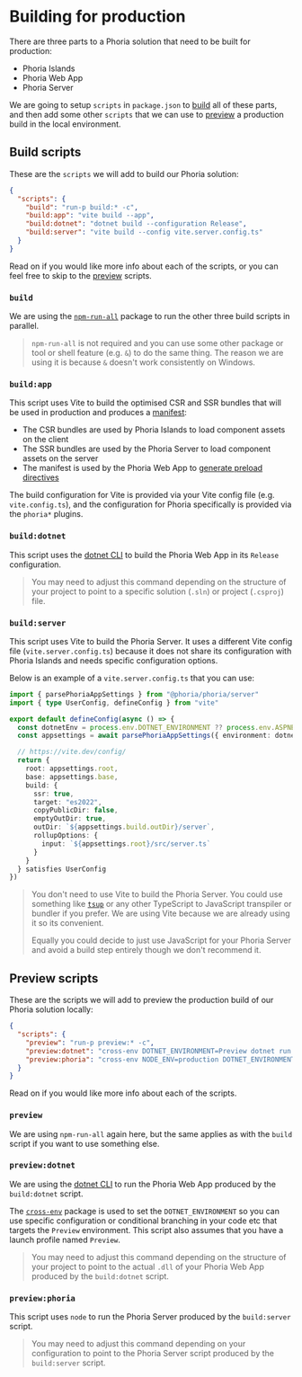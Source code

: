 # Building for production

There are three parts to a Phoria solution that need to be built for production:

* Phoria Islands
* Phoria Web App
* Phoria Server

We are going to setup `scripts` in `package.json` to [build](#build-scripts) all of these parts, and then add some other `scripts` that we can use to [preview](#preview-scripts) a production build in the local environment.

## Build scripts

These are the `scripts` we will add to build our Phoria solution:

```json
{
  "scripts": {
    "build": "run-p build:* -c",
    "build:app": "vite build --app",
    "build:dotnet": "dotnet build --configuration Release",
    "build:server": "vite build --config vite.server.config.ts"
  }
}
```

Read on if you would like more info about each of the scripts, or you can feel free to skip to the [preview](#preview-scripts) scripts.

### `build`

We are using the [`npm-run-all`](https://github.com/mysticatea/npm-run-all) package to run the other three build scripts in parallel.

> `npm-run-all` is not required and you can use some other package or tool or shell feature (e.g. `&`) to do the same thing. The reason we are using it is because `&` doesn't work consistently on Windows.

### `build:app`

This script uses Vite to build the optimised CSR and SSR bundles that will be used in production and produces a [manifest](https://main.vite.dev/config/build-options.html#build-manifest):

* The CSR bundles are used by Phoria Islands to load component assets on the client
* The SSR bundles are used by the Phoria Server to load component assets on the server
* The manifest is used by the Phoria Web App to [generate preload directives](https://main.vite.dev/guide/ssr#generating-preload-directives)

The build configuration for Vite is provided via your Vite config file (e.g. `vite.config.ts`), and the configuration for Phoria specifically is provided via the `phoria*` plugins.

### `build:dotnet`

This script uses the [dotnet CLI](https://learn.microsoft.com/en-us/dotnet/core/tools/dotnet-build) to build the Phoria Web App in its `Release` configuration.

> You may need to adjust this command depending on the structure of your project to point to a specific solution (`.sln`) or project (`.csproj`) file.

### `build:server`

This script uses Vite to build the Phoria Server. It uses a different Vite config file (`vite.server.config.ts`) because it does not share its configuration with Phoria Islands and needs specific configuration options.

Below is an example of a `vite.server.config.ts` that you can use:

```ts
import { parsePhoriaAppSettings } from "@phoria/phoria/server"
import { type UserConfig, defineConfig } from "vite"

export default defineConfig(async () => {
  const dotnetEnv = process.env.DOTNET_ENVIRONMENT ?? process.env.ASPNETCORE_ENVIRONMENT ?? "Development"
  const appsettings = await parsePhoriaAppSettings({ environment: dotnetEnv })

  // https://vite.dev/config/
  return {
    root: appsettings.root,
    base: appsettings.base,
    build: {
      ssr: true,
      target: "es2022",
      copyPublicDir: false,
      emptyOutDir: true,
      outDir: `${appsettings.build.outDir}/server`,
      rollupOptions: {
        input: `${appsettings.root}/src/server.ts`
      }
    }
  } satisfies UserConfig
})
```

> You don't need to use Vite to build the Phoria Server. You could use something like [`tsup`](https://github.com/egoist/tsup) or any other TypeScript to JavaScript transpiler or bundler if you prefer. We are using Vite because we are already using it so its convenient.
>
> Equally you could decide to just use JavaScript for your Phoria Server and avoid a build step entirely though we don't recommend it.

## Preview scripts

These are the scripts we will add to preview the production build of our Phoria solution locally:

```json
{
  "scripts": {
    "preview": "run-p preview:* -c",
    "preview:dotnet": "cross-env DOTNET_ENVIRONMENT=Preview dotnet run ./WebApp/bin/Release/net9.0/WebApp.dll --launch-profile Preview",
    "preview:phoria": "cross-env NODE_ENV=production DOTNET_ENVIRONMENT=Preview node ./ui/dist/server/server.js"
  }
}
```

Read on if you would like more info about each of the scripts.

### `preview`

We are using `npm-run-all` again here, but the same applies as with the `build` script if you want to use something else.


### `preview:dotnet`

We are using the [dotnet CLI](https://learn.microsoft.com/en-us/dotnet/core/tools/dotnet-run) to run the Phoria Web App produced by the `build:dotnet` script.

The [`cross-env`](https://github.com/kentcdodds/cross-env) package is used to set the `DOTNET_ENVIRONMENT` so you can use specific configuration or conditional branching in your code etc that targets the `Preview` environment. This script also assumes that you have a launch profile named `Preview`.

> You may need to adjust this command depending on the structure of your project to point to the actual `.dll` of your Phoria Web App produced by the `build:dotnet` script.

### `preview:phoria`

This script uses `node` to run the Phoria Server produced by the `build:server` script.

> You may need to adjust this command depending on your configuration to point to the Phoria Server script produced by the `build:server` script.
